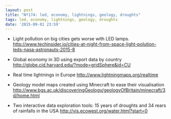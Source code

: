 ```yaml
---
layout: post
title: "Nº174: led, economy, lightnings, geology, droughts"
tags: led, economy, lightnings, geology, droughts
date: '2015-09-01 23:59'
---
```


* Light pollution on big cities gets worse with LED lamps.
  http://www.techinsider.io/cities-at-night-from-space-light-polution-leds-nasa-astronauts-2015-8

* Global economy in 3D using export data by country
  http://globe.cid.harvard.edu/?mode=gridSphere&id=CU

* Real time lightnings in Europe
  http://www.lightningmaps.org/realtime

* Geology model maps created using Minecraft to ease their visualisation
  http://www.bgs.ac.uk/discoveringGeology/geologyOfBritain/minecraft/3d/home.html

* Two interactive data exploration tools: 15 years of droughts and 34 rears of rainfalls in the USA
  http://vis.ecowest.org/water.html?start=0
